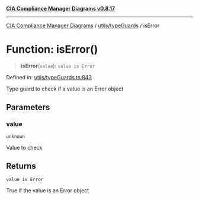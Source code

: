 [**CIA Compliance Manager Diagrams v0.8.17**](../../../README.md)

***

[CIA Compliance Manager Diagrams](../../../modules.md) / [utils/typeGuards](../README.md) / isError

# Function: isError()

> **isError**(`value`): `value is Error`

Defined in: [utils/typeGuards.ts:843](https://github.com/Hack23/cia-compliance-manager/blob/6a2219920f4c187f7eafa3e355e36b35c9c19248/src/utils/typeGuards.ts#L843)

Type guard to check if a value is an Error object

## Parameters

### value

`unknown`

Value to check

## Returns

`value is Error`

True if the value is an Error object
